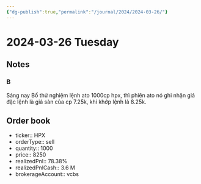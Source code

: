 ```yaml
---
{"dg-publish":true,"permalink":"/journal/2024/2024-03-26/"}
---
```


# 2024-03-26 Tuesday

## Notes

### B

Sáng nay Bố thử nghiệm lệnh ato 1000cp hpx, thì phiên ato nó ghi nhận giá đặc lệnh là giá sàn của cp 7.25k, khi khớp lệnh là 8.25k.

## Order book

- ticker:: HPX
- orderType:: sell
- quantity:: 1000
- price:: 8250
- realizedPnl:: 78.38%
- realizedPnlCash:: 3.6 M
- brokerageAccount:: vcbs

